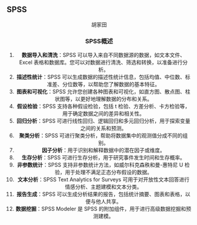 ## SPSS

<center>胡家田<center\>

### SPSS概述



1. **数据导入和清洗**：SPSS 可以导入来自不同数据源的数据，如文本文件、Excel 表格和数据库。您可以对数据进行清洗、筛选和转换，以准备进行分析。
2. **描述性统计**：SPSS 可以生成数据的描述性统计信息，包括均值、中位数、标准差、分位数等，以帮助您了解数据的基本特征。
3. **图表和可视化**：SPSS 允许您创建各种图表和可视化，如直方图、散点图、柱状图等，以更好地理解数据的分布和关系。
4. **假设检验**：SPSS 支持各种假设检验，包括 t 检验、方差分析、卡方检验等，用于确定数据之间的差异和相关性。
5. **回归分析**：SPSS 可进行线性回归、逻辑回归和多元回归分析，用于探索变量之间的关系和预测。
6. **聚类分析**：SPSS 可进行聚类分析，帮助将数据集中的观测值分成不同的组别。
7. **因子分析**：用于识别和解释数据中的潜在因子或维度。
8. **生存分析**：SPSS 可进行生存分析，用于研究事件发生时间和生存概率。
9. **非参数统计**：SPSS 支持非参数统计方法，如威尔科克森秩和曼-惠特尼 U 检验，用于处理不满足正态分布假设的数据。
10. **文本分析**：SPSS Text Analytics for Surveys 可用于对开放性文本回答进行情感分析、主题建模和文本分类。
11. **报告生成**：SPSS 可以生成分析结果的报告，包括统计摘要、图表和表格，以便与他人共享。
12. **数据挖掘**：SPSS Modeler 是 SPSS 的附加组件，用于进行高级数据挖掘和预测建模。